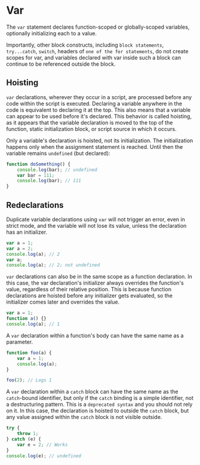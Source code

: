 # Var

The `var` statement declares function-scoped or globally-scoped variables, optionally initializing each to a value.

Importantly, other block constructs, including `block statements`, `try...catch`, `switch`, headers of `one of the for statements`, do not create scopes for var, and variables declared with var inside such a block can continue to be referenced outside the block.

## Hoisting

`var` declarations, wherever they occur in a script, are processed before any code within the script is executed. Declaring a variable anywhere in the code is equivalent to declaring it at the top. This also means that a variable can appear to be used before it's declared. This behavior is called hoisting, as it appears that the variable declaration is moved to the top of the function, static initialization block, or script source in which it occurs.

Only a variable's declaration is hoisted, not its initialization. The initialization happens only when the assignment statement is reached. Until then the variable remains `undefined` (but declared):

```javascript
function doSomething() {
    console.log(bar); // undefined
    var bar = 111;
    console.log(bar); // 111
}
```

## Redeclarations

Duplicate variable declarations using `var` will not trigger an error, even in strict mode, and the variable will not lose its value, unless the declaration has an initializer.

```javascript
var a = 1;
var a = 2;
console.log(a); // 2
var a;
console.log(a); // 2; not undefined
```

`var` declarations can also be in the same scope as a function declaration. In this case, the var declaration's initializer always overrides the function's value, regardless of their relative position. This is because function declarations are hoisted before any initializer gets evaluated, so the initializer comes later and overrides the value.

```javascript
var a = 1;
function a() {}
console.log(a); // 1
```

A `var` declaration within a function's body can have the same name as a parameter.

```javascript
function foo(a) {
    var a = 1;
    console.log(a);
}

foo(2); // Logs 1
```

A `var` declaration within a `catch` block can have the same name as the `catch`-bound identifier, but only if the `catch` binding is a simple identifier, not a destructuring pattern. This is a `deprecated syntax` and you should not rely on it. In this case, the declaration is hoisted to outside the `catch` block, but any value assigned within the `catch` block is not visible outside.

```javascript
try {
    throw 1;
} catch (e) {
    var e = 2; // Works
}
console.log(e); // undefined
```

